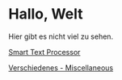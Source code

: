 # Hallo, Welt

<head>
    <meta name='robots' content='noindex,nofollow,noarchive' />
</head>

Hier gibt es nicht viel zu sehen.

[Smart Text Processor](./stp/index.html)

[Verschiedenes - Miscellaneous](./misc/index.html)
